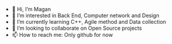 - 👋 Hi, I’m Magan
- 👀 I’m interested in Back End, Computer network and Design
- 🌱 I’m currently learning C++, Agile method and Data collection
- 💞️ I’m looking to collaborate on Open Source projects
- 📫 How to reach me: Only github for now
